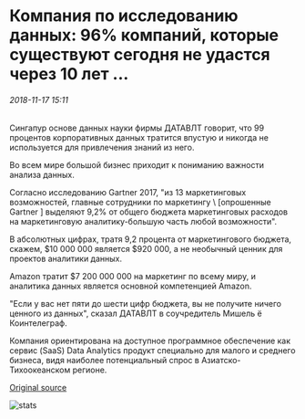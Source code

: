# Компания по исследованию данных: 96% компаний, которые существуют сегодня не удастся через 10 лет ...

###### 2018-11-17 15:11

Сингапур основе данных науки фирмы ДАТАВЛТ говорит, что 99 процентов корпоративных данных тратится впустую и никогда не используется для привлечения знаний из него.

Во всем мире большой бизнес приходит к пониманию важности анализа данных.

Согласно исследованию Gartner 2017, "из 13 маркетинговых возможностей, главные сотрудники по маркетингу \ [опрошенные Gartner \] выделяют 9,2% от общего бюджета маркетинговых расходов на маркетинговую аналитику-большую часть любой возможности".

В абсолютных цифрах, тратя 9,2 процента от маркетингового бюджета, скажем, $10 000 000 является $920 000, а не необычный ценник для проектов аналитики данных.

Amazon тратит $7 200 000 000 на маркетинг по всему миру, и аналитика данных является основной компетенцией Amazon.

"Если у вас нет пяти до шести цифр бюджета, вы не получите ничего ценного из данных", сказал ДАТАВЛТ в соучредитель Мишель ё Коинтелеграф.

Компания ориентирована на доступное программное обеспечение как сервис (SaaS) Data Analytics продукт специально для малого и среднего бизнеса, видя наиболее потенциальный спрос в Азиатско-Тихоокеанском регионе.

[Original source](https://cointelegraph.com/news/data-research-firm-96-percent-of-companies-that-exist-today-will-fail-in-10-years)

![stats](https://c.statcounter.com/11760860/0/a89fa40b/1/ "stats")